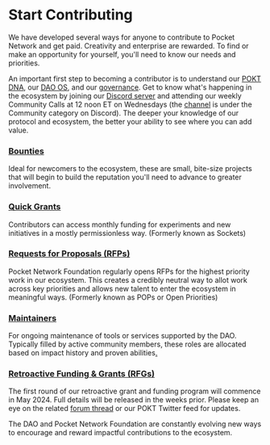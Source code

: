 # Start Contributing

We have developed several ways for anyone to contribute to Pocket Network and get paid. Creativity and enterprise are rewarded. To find or make an opportunity for yourself, you'll need to know our needs and priorities.&#x20;

An important first step to becoming a contributor is to understand our [POKT DNA](https://docs.pokt.network/learn-about-pokt/our-dna), our [DAO OS](https://docs.pokt.network/community/dao-os), and our [governance](https://docs.pokt.network/community/governance). Get to know what's happening in the ecosystem by joining our [Discord server](https://discord.gg/ZemPunvQ) and attending our weekly Community Calls at 12 noon ET on Wednesdays (the [channel](https://discord.com/channels/553741558869131266/956576599875149824) is under the Community category on Discord). The deeper your knowledge of our protocol and ecosystem, the better your ability  to see where you can add value.

### [Bounties](bounties.md)&#x20;

Ideal for newcomers to the ecosystem, these are small, bite-size projects that will begin to build the reputation you'll need to advance to greater involvement.&#x20;

### [Quick Grants](https://docs.pokt.network/community/start-contributing/quick-grants)

Contributors can access monthly funding for experiments and new initiatives in a mostly permissionless way. (Formerly known as Sockets)

### [Requests for Proposals (RFPs)](https://docs.pokt.network/community/start-contributing/rfps)

Pocket Network Foundation regularly opens RFPs for the highest priority work in our ecosystem. This creates a credibly neutral way to allot work across key priorities and allows new talent to enter the ecosystem in meaningful ways. (Formerly known as POPs or Open Priorities)

### [Maintainers](maintainers.md)&#x20;

For ongoing maintenance of tools or services supported by the DAO. Typically filled by active community members, these roles are allocated based on impact history and proven abilities[.](https://docs.pokt.network/community/start-contributing/retroactive-funding-and-grants)

### [Retroactive Funding & Grants (RFGs)](https://docs.pokt.network/community/start-contributing/retroactive-funding-and-grants)

The first round of our retroactive grant and funding program will commence in May 2024. Full details will be released in the weeks prior. Please keep an eye on the related [forum thread](https://forum.pokt.network/t/pep-72-retroactive-pokt-goods-funding-rpgf/5187) or our POKT Twitter feed for updates.



The DAO and Pocket Network Foundation are constantly evolving new ways to encourage and reward impactful contributions to the ecosystem.
